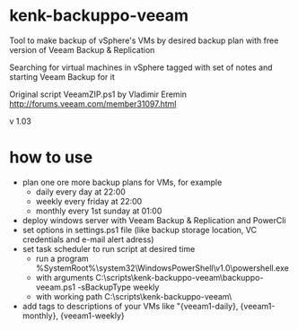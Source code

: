 # kenk-backuppo-veeam
Tool to make backup of vSphere's VMs by desired backup plan with free version of Veeam Backup & Replication

Searching for virtual machines in vSphere tagged with set of notes and starting Veeam Backup for it

Original script VeeamZIP.ps1 by Vladimir Eremin http://forums.veeam.com/member31097.html

v 1.03

# how to use
* plan one ore more backup plans for VMs, for example
    * daily every day at 22:00
    * weekly every friday at 22:00
    * monthly every 1st sunday at 01:00
* deploy windows server with Veeam Backup & Replication and PowerCli
* set options in settings.ps1 file (like backup storage location, VC credentials and e-mail alert adress)
* set task scheduler to run script at desired time
    * run a program %SystemRoot%\system32\WindowsPowerShell\v1.0\powershell.exe
    * with arguments C:\scripts\kenk-backuppo-veeam\backuppo-veeam.ps1 -sBackupType weekly
    * with working path C:\scripts\kenk-backuppo-veeam\
* add tags to descriptions of your VMs like "{veeam1-daily}, {veeam1-monthly}, {veeam1-weekly}

